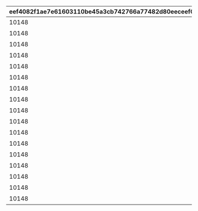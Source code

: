 |eef4082f1ae7e61603110be45a3cb742766a77482d80eeceef03bfd596df74c8|e8f88415a851116eb46b52d83059c36f86dee18c7738410063516c6d9b96e223|350ea35c4ec4ffb17a88cfaa0978acfad0e9d310033ec13077a31cb13091301f|8d7ea7963e07245f803fd77164b7cb54b65b536294a99e3a15edb2dd1229efb9|f403aa311292c0b9163858d00f0db5ecd7cd80d884fe722d455fd723fc2b1f09|05ee1c6edb707926eead98220590aa223a44ec7a4eaa43442b4176aef7593d3f|415c4e4d07215f00b49a7fb523de5c0030ad091a925aa69d6da1c4b4092af60d|
| --- | --- | --- | --- | --- | --- | --- |
|10148|91002|スイーツ早食いクラブ|8|5148061|40|1|
|10148|0|ぺんぽこりんの正体…？|0|5148062|0|1|
|10148|91002|夜凪の恋バナ？|8|5148064|40|2|
|10148|0|麦しゅわアブダクション|0|5148065|0|2|
|10148|91002|ピッカピカのボードで|8|5148067|40|3|
|10148|0|Mって何ですか？|0|5148068|0|3|
|10148|91002|スイカの次はミルク？|8|5148070|40|4|
|10148|0|騎士きゅんセラピー|0|5148071|0|4|
|10148|91002|パチパチとフーフー|8|5148073|40|5|
|10148|0|火遁の術でチャメシ！|0|5148074|0|5|
|10148|91002|耳を澄ませば|8|5148076|40|6|
|10148|0|祓った方がよくねー？|0|5148077|0|6|
|10148|91002|爆誕ホットヒップドロップ|8|5148079|40|7|
|10148|0|スーパースライム戦士|0|5148080|0|7|
|10148|0|バラバラな写真と証言|0|5148601|0|0|
|10148|0|写真アルバム復元完了！|0|5148602|0|7|
|10148|0|記念の集合写真★|0|5148603|0|100|